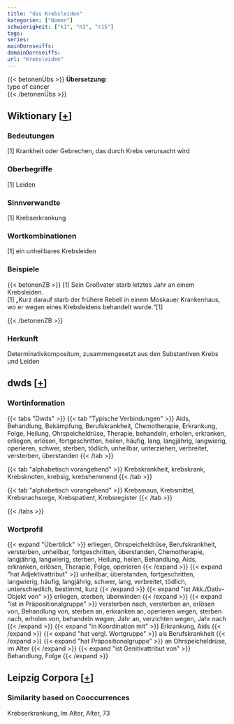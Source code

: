 ```yaml
---
title: "das Krebsleiden"
kategorien: ["Nomen"]
schwierigkeit: ["k1", "h3", "r15"]
tags:
series:
mainDornseiffs:
domainDornseiffs:
url: "Krebsleiden"
---
```


{{< betonenÜbs >}}
**Übersetzung:**  
type of cancer  
{{< /betonenÜbs >}}

## Wiktionary [[+](https://de.wiktionary.org/wiki/Krebsleiden)]

### Bedeutungen
[1] Krankheit oder Gebrechen, das durch Krebs verursacht wird  

### Oberbegriffe
[1] Leiden  

### Sinnverwandte
[1] Krebserkrankung  

### Wortkombinationen
[1] ein unheilbares Krebsleiden  

### Beispiele
{{< betonenZB >}}
[1] Sein Großvater starb letztes Jahr an einem Krebsleiden.  
[1] „Kurz darauf starb der frühere Rebell in einem Moskauer Krankenhaus, wo er wegen eines Krebsleidens behandelt wurde.“[1]  

{{< /betonenZB >}}
### Herkunft
Determinativkompositum, zusammengesetzt aus den Substantiven Krebs und Leiden  



## dwds [[+](https://www.dwds.de/wb/Krebsleiden)]

### Wortinformation
{{< tabs "Dwds" >}}
{{< tab "Typische Verbindungen" >}}
Aids, Behandlung, Bekämpfung, Berufskrankheit, Chemotherapie, Erkrankung, Folge, Heilung, Ohrspeicheldrüse, Therapie, behandeln, erholen, erkranken, erliegen, erlösen, fortgeschritten, heilen, häufig, lang, langjährig, langwierig, operieren, schwer, sterben, tödlich, unheilbar, unterziehen, verbreitet, versterben, überstanden
{{< /tab >}}

{{< tab "alphabetisch vorangehend" >}}
Krebskrankheit, krebskrank, Krebsknoten, krebsig, krebshemmend
{{< /tab >}}

{{< tab "alphabetisch vorangehend" >}}
Krebsmaus, Krebsmittel, Krebsnachsorge, Krebspatient, Krebsregister
{{< /tab >}}

{{< /tabs >}}

### Wortprofil
{{< expand "Überblick" >}} erliegen, Ohrspeicheldrüse, Berufskrankheit, versterben, unheilbar, fortgeschritten, überstanden, Chemotherapie, langjährig, langwierig, sterben, Heilung, heilen, Behandlung, Aids, erkranken, erlösen, Therapie, Folge, operieren {{< /expand >}}
{{< expand "hat Adjektivattribut" >}} unheilbar, überstanden, fortgeschritten, langwierig, häufig, langjährig, schwer, lang, verbreitet, tödlich, unterschiedlich, bestimmt, kurz {{< /expand >}}
{{< expand "ist Akk./Dativ-Objekt von" >}} erliegen, sterben, überwinden {{< /expand >}}
{{< expand "ist in Präpositionalgruppe" >}} versterben nach, versterben an, erlösen von, Behandlung von, sterben an, erkranken an, operieren wegen, sterben nach, erholen von, behandeln wegen, Jahr an, verzichten wegen, Jahr nach {{< /expand >}}
{{< expand "in Koordination mit" >}} Erkrankung, Aids {{< /expand >}}
{{< expand "hat vergl. Wortgruppe" >}} als Berufskrankheit {{< /expand >}}
{{< expand "hat Präpositionalgruppe" >}} an Ohrspeicheldrüse, im Alter {{< /expand >}}
{{< expand "ist Genitivattribut von" >}} Behandlung, Folge {{< /expand >}}

## Leipzig Corpora [[+](https://corpora.uni-leipzig.de/en/res?word=Krebsleiden&corpusId=deu_newscrawl-public_2018)]


### Similarity based on Cooccurrences
Krebserkrankung, Im Alter, Alter, 73

